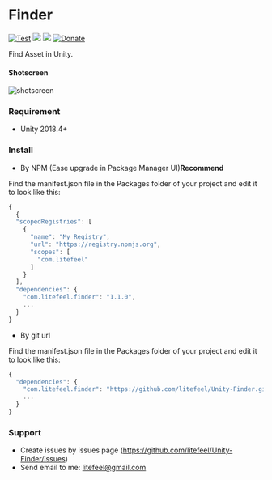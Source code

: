 # Finder

[![Test](https://github.com/litefeel/Unity-Finder/workflows/Test/badge.svg)](https://github.com/litefeel/Unity-Finder/actions)
[![](https://img.shields.io/github/release/litefeel/Unity-Finder.svg?label=latest%20version)](https://github.com/litefeel/Unity-Finder/releases)
[![](https://img.shields.io/github/license/litefeel/Unity-Finder.svg)](https://github.com/litefeel/Unity-Finder/blob/master/LICENSE.md)
[![Donate](https://img.shields.io/badge/Donate-PayPal-green.svg)](https://paypal.me/litefeel)

Find Asset in Unity.


#### Shotscreen

![shotscreen](Documentation~/shotscreen1.png)


### Requirement

- Unity 2018.4+

### Install

- By NPM (Ease upgrade in Package Manager UI)**Recommend**

Find the manifest.json file in the Packages folder of your project and edit it to look like this:
``` js
{
  {
  "scopedRegistries": [
    {
      "name": "My Registry",
      "url": "https://registry.npmjs.org",
      "scopes": [
        "com.litefeel"
      ]
    }
  ],
  "dependencies": {
    "com.litefeel.finder": "1.1.0",
    ...
  }
}
```

- By git url

Find the manifest.json file in the Packages folder of your project and edit it to look like this:
``` js
{
  "dependencies": {
    "com.litefeel.finder": "https://github.com/litefeel/Unity-Finder.git#1.1.0",
    ...
  }
}
```


### Support

* Create issues by issues page (https://github.com/litefeel/Unity-Finder/issues)
* Send email to me: litefeel@gmail.com
